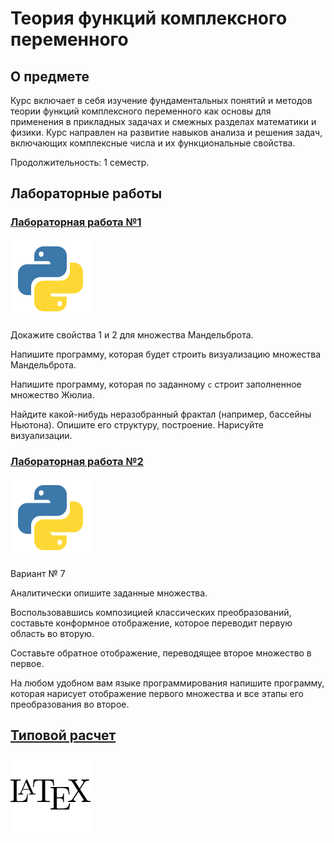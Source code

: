 # Теория функций комплексного переменного

## **О предмете**

Курс включает в себя изучение фундаментальных понятий и методов теории функций комплексного переменного как основы для применения в прикладных задачах и смежных разделах математики и физики. Курс направлен на развитие навыков анализа и решения задач, включающих комплексные числа и их функциональные свойства.

Продолжительность: 1 семестр.

## **Лабораторные работы**

### [**Лабораторная работа №1**](https://github.com/kihort-si/itmo/tree/main/tfkp/lab1)
![Python](https://github.com/kihort-si/itmo/blob/main/common/python.svg)

Докажите свойства 1 и 2 для множества Мандельброта.

Напишите программу, которая будет строить визуализацию множества Мандельброта. 

Напишите программу, которая по заданному `c` строит заполненное множество Жюлиа.

Найдите какой-нибудь неразобранный фрактал (например, бассейны Ньютона). Опишите его структуру, построение. Нарисуйте визуализации.

### [**Лабораторная работа №2**](https://github.com/kihort-si/itmo/tree/main/tfkp/lab2)
![Python](https://github.com/kihort-si/itmo/blob/main/common/python.svg)

Вариант № 7

Аналитически опишите заданные множества.

Воспользовавшись композицией классических преобразований, составьте конформное отображение, которое переводит первую область во вторую.

Составьте обратное отображение, переводящее второе множество в первое.

На любом удобном вам языке программирования напишите программу, которая нарисует отображение первого множества и все этапы его преобразования во второе. 

## [**Типовой расчет**](https://github.com/kihort-si/itmo/blob/main/tfkp/TR.pdf)
![LaTeX](https://github.com/kihort-si/itmo/blob/main/common/latex.svg)